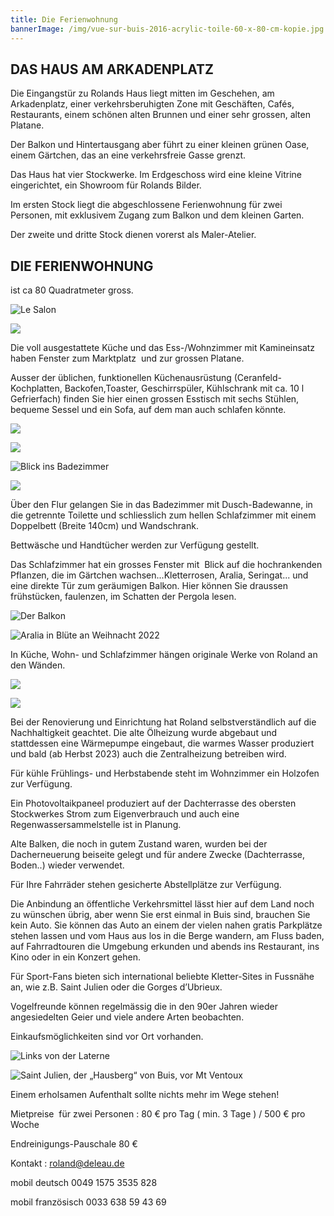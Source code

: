 ```yaml
---
title: Die Ferienwohnung
bannerImage: /img/vue-sur-buis-2016-acrylic-toile-60-x-80-cm-kopie.jpg
---
```


## DAS HAUS AM ARKADENPLATZ

Die Eingangstür zu Rolands Haus liegt mitten im Geschehen, am Arkadenplatz, einer verkehrsberuhigten Zone mit Geschäften, Cafés, Restaurants, einem schönen alten Brunnen und einer sehr grossen, alten Platane.

Der Balkon und Hintertausgang aber führt zu einer kleinen grünen Oase, einem Gärtchen, das an eine verkehrsfreie Gasse grenzt.

Das Haus hat vier Stockwerke. Im Erdgeschoss wird eine kleine Vitrine eingerichtet, ein Showroom für Rolands Bilder.

Im ersten Stock liegt die abgeschlossene Ferienwohnung für zwei Personen, mit exklusivem Zugang zum Balkon und dem kleinen Garten.

Der zweite und dritte Stock dienen vorerst als Maler-Atelier.

## DIE FERIENWOHNUNG

ist ca 80 Quadratmeter gross.

![Le Salon](/img/signal-2022-08-13-09-07-13-815-kopie.jpg "Le Salon")

![](/img/20220911_205729.jpg)

Die voll ausgestattete Küche und das Ess-/Wohnzimmer mit Kamineinsatz haben Fenster zum Marktplatz  und zur grossen Platane.

Ausser der üblichen, funktionellen Küchenausrüstung (Ceranfeld-Kochplatten, Backofen,Toaster, Geschirrspüler, Kühlschrank mit ca. 10 l Gefrierfach) finden Sie hier einen grossen Esstisch mit sechs Stühlen, bequeme Sessel und ein Sofa, auf dem man auch schlafen könnte.

![](/img/20221228_130840.jpg)

![](/img/20221228_130615.jpg)

![Blick ins Badezimmer](/img/bad-mit-fischen.jpg "Blick ins Badezimmer")

![](/img/bad-mit-spiegelfischen.jpg)

Über den Flur gelangen Sie in das Badezimmer mit Dusch-Badewanne, in die getrennte Toilette und schliesslich zum hellen Schlafzimmer mit einem Doppelbett (Breite 140cm) und Wandschrank.

Bettwäsche und Handtücher werden zur Verfügung gestellt.

Das Schlafzimmer hat ein grosses Fenster mit  Blick auf die hochrankenden Pflanzen, die im Gärtchen wachsen...Kletterrosen, Aralia, Seringat... und eine direkte Tür zum geräumigen Balkon. Hier können Sie draussen frühstücken, faulenzen, im Schatten der Pergola lesen.

![Der Balkon](/img/palais-deleau-balkon.jpeg "Der Balkon")

![Aralia in Blüte an Weihnacht 2022](/img/aralia-in-blüte-.jpg "Aralia in Blüte an Weihnacht 2022")

In Küche, Wohn- und Schlafzimmer hängen originale Werke von Roland an den Wänden.

![](/img/20221228_142516.jpg)

![](/img/20221228_142658.jpg)

Bei der Renovierung und Einrichtung hat Roland selbstverständlich auf die Nachhaltigkeit geachtet. Die alte Ölheizung wurde abgebaut und stattdessen eine Wärmepumpe eingebaut, die warmes Wasser produziert und bald (ab Herbst 2023) auch die Zentralheizung betreiben wird.

Für kühle Frühlings- und Herbstabende steht im Wohnzimmer ein Holzofen zur Verfügung.

Ein Photovoltaikpaneel produziert auf der Dachterrasse des obersten Stockwerkes Strom zum Eigenverbrauch und auch eine Regenwassersammelstelle ist in Planung.

Alte Balken, die noch in gutem Zustand waren, wurden bei der Dacherneuerung beiseite gelegt und für andere Zwecke (Dachterrasse, Boden..) wieder verwendet.

Für Ihre Fahrräder stehen gesicherte Abstellplätze zur Verfügung.

Die Anbindung an öffentliche Verkehrsmittel lässt hier auf dem Land noch zu wünschen übrig, aber wenn Sie erst einmal in Buis sind, brauchen Sie kein Auto. Sie können das Auto an einem der vielen nahen gratis Parkplätze stehen lassen und vom Haus aus los in die Berge wandern, am Fluss baden, auf Fahrradtouren die Umgebung erkunden und abends ins Restaurant, ins Kino oder in ein Konzert gehen.

Für Sport-Fans bieten sich international beliebte Kletter-Sites in Fussnähe an, wie z.B. Saint Julien oder die Gorges d’Ubrieux.

Vogelfreunde können regelmässig die in den 90er Jahren wieder angesiedelten Geier und viele andere Arten beobachten.

Einkaufsmöglichkeiten sind vor Ort vorhanden.

![Links von der Laterne](/img/links-von-der-laterne.jpg "Links von der Laterne")

![Saint Julien, der „Hausberg“ von Buis, vor Mt Ventoux](/img/20220821_101233.jpg "Saint Julien, der „Hausberg“ von Buis, vor Mt Ventoux")

Einem erholsamen Aufenthalt sollte nichts mehr im Wege stehen!

Mietpreise  für zwei Personen : 80 € pro Tag ( min. 3 Tage ) / 500 € pro Woche

Endreinigungs-Pauschale 80 €

Kontakt : roland@deleau.de

mobil deutsch 0049 1575 3535 828

mobil französisch 0033 638 59 43 69
